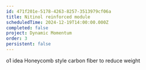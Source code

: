 ```yaml
---
id: 471f201e-5178-4263-8257-3513979cf06a
title: Nitinol reinforced module
scheduledTime: 2024-12-19T14:00:00.000Z
completed: false
project: Dynamic Momentum
order: 3
persistent: false
---
```


o1 idea
Honeycomb style carbon fiber to reduce weight
